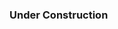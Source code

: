 ### Under Construction


<!-- ---
layout: page
title: Doing Science!
---

<div align="center">
<a href="https://www.researchgate.net/profile/Derek_Ogle/" target="_blank"><img src="img/researchgate.png" alt="Research Gate" height="30"></a> &nbsp;&nbsp; <a href="http://orcid.org/0000-0002-0370-9299" target="_blank"><img src="img/ORCID.png" alt="ORCID" height="30"></a> &nbsp;&nbsp; <a href="http://scholar.google.com/citations?user=Xt9IgGkAAAAJ" target="_blank"><img src="img/GoogleScholar.jpg" alt="Google Scholar" height="30"></a>
</div>

----

1. **Books and Book Chapters**
    * [*Introductory Fisheries Analyses with R*]({{site.url}}/IFAR/)
    * Growth Estimation: Growth Models and Statistical Inference in [*Age and Growth of Fishes: Principles and Techniques*](https://fisheries.org/bookstore/all-titles/professional-and-trade/55078c/)
1. **R Websites and Packages**
    * [fishR website]({{ site.url}}/fishR/)
    * [FSA (Fisheries Stock Assessment) package]({{ site.url}}/FSA/)
    * [FSAdata package](https://github.com/droglenc/FSAdata) (data files for FSA package)
    * [RFishBC package]({{ site.url}}/RFishBC/)
    * [GitHub page](https://github.com/droglenc) (with other R packages and unpublished books)
1. **Age and Growth (Including Modeling)**
    * [Use and misuse of a common growth metric: guidance for appropriately calculating and reporting specific growth rate](resources/pubs/Crane_et_al-2019-Reviews_in_Aquaculture.pdf)
    * [Estimating age at a specified length from the von Bertalanffy growth function, with R Supplement](resources/pubs/OgleIsermann_2017.pdf)
    * [An Algorithm for the von Bertalanffy Seasonal Cessation in Growth Function of Pauly et al. (1992)](resources/pubs/Ogle_2017_PaulyetalModel.pdf), with [R Supplement](resources/pubs/SeasonalGrowth_Analysis.R) 
    * [Clarification of Somer’s Seasonal Growth Model](resources/pubs/Garcia-Berthou_etal_RFBF12.pdf)
    * [Size and Age of Stonecats in Lake Champlain; Estimating Growth at the Margin of their Range to Aid in Population Management](resources/pubs/Puchala_et_al_2018.pdf)
    * [Age, year-class strength variability, and partial age validation of *Coregonus kiyi* from Lake Superior](resources/pubs/Lepak_et_al_2017.pdf) [Data repository](https://www.sciencebase.gov/catalog/item/59a423afe4b077f005673262) (*with student*)
    * [Age, Growth, and Size of Lake Superior Pygmy Whitefish (*Prosopium coulterii*)](resources/pubs/Stewart_et_al_2016.pdf) (*with student*)
1. **Ruffe Research**
    * [Effect of Removing Ruffe on Ruffe Populations](resources/pubs/CzypinskiOgle_2011.pdf)
    * [Ruffe Weight-Length Relationships with a Proposed Standard Weight Equation](resources/pubs/OgleWinfield2009.pdf)
    * [Freezing Effect on Ruffe Length-Weight Relationships](resources/pubs/Ogle_2009.pdf)
    * [Larval Ruffe Diet](resources/pubs/Ogle_et_al_2004.pdf) (*with student*)
    * [Overview of Ruffe](resources/pubs/Ogle_1998.pdf)
    * [Ruffe Diet and Diel Movements](resources/pubs/Ogle_et_al_1995.pdf)
    * [Predation on Ruffe](resources/pubs/Ogle_et_al_1996a.pdf)
1. **Temporal Signature Research**
    * [Technique Introduction](resources/pubs/Ogle_et_al_1994.pdf)
    * [Probabilistic Age Assignments](resources/pubs/Ogle_et_al_1996b.pdf)
    * [Hatchery Lake Trout Scale Characteristics](resources/pubs/Ogle_Spangler_1996.pdf)
1. **Miscellaneous**
    * [Production] dynamics reveal hidden overharvest of inland recreational fisheries](resources/pubs/Embke-etal_Walleye-Production+Harvest+SI_PNAS2019.pdf)
    * [Recent Declines in Gray Jays on Christmas Bird Counts in Northern Wisconsin](resources/pubs/Menebroeker_et_al_2016.pdf) (*with student*)
    * [Mayfly Populations in Chequamegon Bay: 2002 and 2012](resources/pubs/Brunk_et_al_2014.pdf)  (*with student*)
    * [Misuse of "Gender"" in Fisheries Publications](resources/pubs/OgleSchanning_2012.pdf)
    * [Crayfish Trap Defense](resources/pubs/OgleKret_JFE_Web.pdf) (*with student*)
    * [Community and Place in Outdoor Orientation Programs](resources/pubs/Austin_etal_2010.pdf) (*with student*)
1. **Fish Community Assessments (with Students)**
    * Inch Lake Baseline Fish  -- 2013 Report / Presentation (21 mb)
    * Whittlesey Creek Assessments -- Dusenbery / Wickstrom
    * Pikes Creek Sucker Populations
    * Happles Lake Baseline Fish Community
    * Beaver and Nymphia Lakes Trout Population Assessment -->
